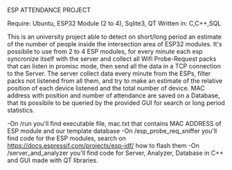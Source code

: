 ESP ATTENDANCE PROJECT 

Require: Ubuntu, ESP32 Module (2 to 4), Sqlite3, QT
Written in: C,C++,SQL

This is an university project able to detect on short/long period an estimate of the number of people inside the intersection area of ESP32 modules. 
It's possibile to use from 2 to 4 ESP modules, for every minute each esp syncronize itself with the server and collect all Wifi Probe-Request packs that can listen in promisc mode, then send all the data in a TCP connection to the Server. 
The server collect data every minute from the ESPs, filter packs not listened from all them, and try to make an estimate of the relative position of each device listened and the total number of device. MAC address with position and number of attendance are saved on a Database, that its possibile to be queried by the provided GUI for search or long period statistics.

-On /run you'll find executable file, mac.txt that contains MAC ADDRESS of ESP module and our template database
-On /esp_probe_req_sniffer you'll find code for the ESP modules, search on https://docs.espressif.com/projects/esp-idf/ how to flash them
-On /server_and_analyzer you'll find code for Server, Analyzer, Database in C++ and GUI made with QT libraries. 
